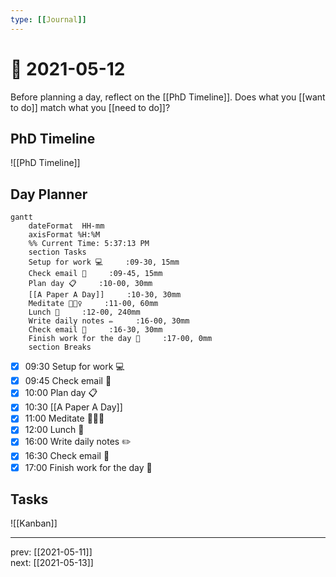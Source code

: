 ```yaml
---
type: [[Journal]]
---
```


# 📆 2021-05-12

Before planning a day, reflect on the [[PhD Timeline]]. Does what you [[want to do]] match what you [[need to do]]?

## PhD Timeline

![[PhD Timeline]]

## Day Planner
```mermaid
gantt
    dateFormat  HH-mm
    axisFormat %H:%M
    %% Current Time: 5:37:13 PM
    section Tasks
    Setup for work 💻     :09-30, 15mm
    Check email 📧     :09-45, 15mm
    Plan day 📋     :10-00, 30mm
    [[A Paper A Day]]     :10-30, 30mm
    Meditate 🧘🏻‍♀️     :11-00, 60mm
    Lunch 🍙     :12-00, 240mm
    Write daily notes ✏️     :16-00, 30mm
    Check email 📧     :16-30, 30mm
    Finish work for the day 🎉     :17-00, 0mm
    section Breaks

```

- [x] 09:30 Setup for work 💻
- [x] 09:45 Check email 📧
- [x] 10:00 Plan day 📋
- [x] 10:30 [[A Paper A Day]]
- [x] 11:00 Meditate 🧘🏻‍♀️
- [x] 12:00 Lunch 🍙
- [x] 16:00 Write daily notes ✏️
- [x] 16:30 Check email 📧
- [x] 17:00 Finish work for the day 🎉

## Tasks

![[Kanban]]

---

prev: [[2021-05-11]]  
next: [[2021-05-13]]  
